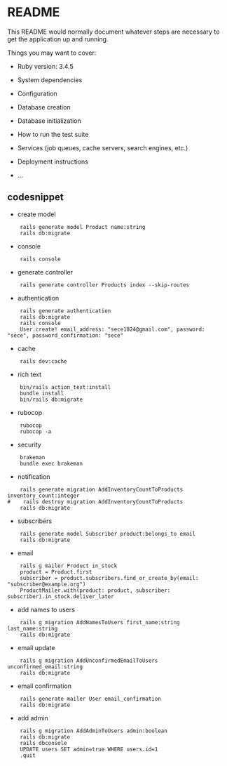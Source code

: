 # README

This README would normally document whatever steps are necessary to get the
application up and running.

Things you may want to cover:

* Ruby version: 3.4.5

* System dependencies

* Configuration

* Database creation

* Database initialization

* How to run the test suite

* Services (job queues, cache servers, search engines, etc.)

* Deployment instructions

* ...

## codesnippet
- create model
```shell
    rails generate model Product name:string
    rails db:migrate
```
- console
```shell
    rails console
```
- generate controller
```shell
    rails generate controller Products index --skip-routes
```

- authentication
```shell
    rails generate authentication
    rails db:migrate
    rails console
    User.create! email_address: "sece1024@gmail.com", password: "sece", password_confirmation: "sece"
```

- cache
```shell
    rails dev:cache
```

- rich text
```shell
    bin/rails action_text:install
    bundle install
    bin/rails db:migrate

```

- rubocop
```shell
    rubocop
    rubocop -a
```
- security
```shell
    brakeman
    bundle exec brakeman
```

- notification
```shell
    rails generate migration AddInventoryCountToProducts inventory_count:integer
#    rails destroy migration AddInventoryCountToProducts
    rails db:migrate
```

- subscribers
```shell
    rails generate model Subscriber product:belongs_to email 
    rails db:migrate
```

- email
```shell
    rails g mailer Product in_stock
    product = Product.first
    subscriber = product.subscribers.find_or_create_by(email: "subscriber@example.org")
    ProductMailer.with(product: product, subscriber: subscriber).in_stock.deliver_later
```

- add names to users
```shell
    rails g migration AddNamesToUsers first_name:string last_name:string
    rails db:migrate
```

- email update
```shell
    rails g migration AddUnconfirmedEmailToUsers unconfirmed_email:string
    rails db:migrate
```

- email confirmation
```shell
    rails generate mailer User email_confirmation
    rails db:migrate
```

- add admin
```shell
    rails g migration AddAdminToUsers admin:boolean
    rails db:migrate
    rails dbconsole
    UPDATE users SET admin=true WHERE users.id=1
    .quit
```
